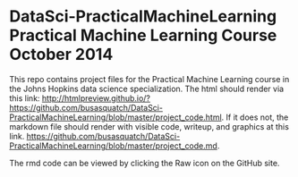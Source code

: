 DataSci-PracticalMachineLearning
Practical Machine Learning Course
October 2014
================================

This repo contains project files for the Practical Machine Learning course in the Johns Hopkins data science specialization.  The html should render via this link: http://htmlpreview.github.io/?https://github.com/busasquatch/DataSci-PracticalMachineLearning/blob/master/project_code.html.  If it does not, the markdown file should render with visible code, writeup, and graphics at this link. https://github.com/busasquatch/DataSci-PracticalMachineLearning/blob/master/project_code.md.  

The rmd code can be viewed by clicking the Raw icon on the GitHub site.


